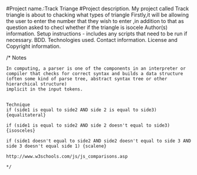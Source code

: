 #Project name.:Track Triange
#Project description.
My project called Track triangle is about to chacking what types of triangle
Firstly,it will be allowing the user to enter the number that they wish to enter ,in addition to that as question asked to checl whether if the triangle is isocele
Author(s) information.
Setup instructions - includes any scripts that need to be run if necessary.
BDD.
Technologies used.
Contact information.
License and Copyright information.

/\* Notes

    In computing, a parser is one of the components in an interpreter or
    compiler that checks for correct syntax and builds a data structure
    (often some kind of parse tree, abstract syntax tree or other hierarchical structure)
    implicit in the input tokens.


    Technique
    if (side1 is equal to side2 AND side 2 is equal to side3) {equalitateral}

    if (side1 is equal to side2 AND side 2 doesn't equal to side3) {isosceles}

    if (side1 doesn't equal to side2 AND side2 doesn't equal to side 3 AND side 3 doesn't equal side 1) {scalene}

    http://www.w3schools.com/js/js_comparisons.asp

    */
